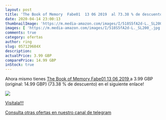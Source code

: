 ```yaml
---
layout: post
title: 'The Book of Memory  Fabe01  13 06 2019  al 73.38 % de descuento'
date: 2020-04-14 23:00:13
thumbnailImage: 'https://m.media-amazon.com/images/I/518S5fA2d-L._SL200_.jpg'
images: [ 'https://m.media-amazon.com/images/I/518S5fA2d-L._SL200_.jpg' ]
comments: true
category: ofertas
author: ring
slug: 057129684X
description:
actualPrice: 3.99 GBP
comparePrice: 14.99 GBP
inStock: true
---
```


Ahora mismo tienes [The Book of Memory  Fabe01  13 06 2019 ](https://www.amazon.com/dp/057129684X/?tag=redken08-20) a 3.99 GBP (original: 14.99 GBP) (73.38 %  de descuento) en el siguiente enlace!

[![](https://m.media-amazon.com/images/I/518S5fA2d-L._SL200_.jpg)](https://www.amazon.com/dp/057129684X/?tag=redken08-20)

[Visítala!!!](https://www.amazon.com/dp/057129684X/?tag=redken08-20)

[Consulta otras ofertas en nuestro canal de telegram](https://t.me/s/ofertas25)

